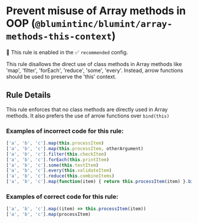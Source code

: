 # Prevent misuse of Array methods in OOP (`@blumintinc/blumint/array-methods-this-context`)

💼 This rule is enabled in the ✅ `recommended` config.

<!-- end auto-generated rule header -->

This rule disallows the direct use of class methods in Array methods like 'map', 'filter', 'forEach', 'reduce', 'some', 'every'. Instead, arrow functions should be used to preserve the 'this' context.

## Rule Details

This rule enforces that no class methods are directly used in Array methods. It also prefers the use of arrow functions over `bind(this)`

### Examples of incorrect code for this rule:

```typescript
['a', 'b', 'c'].map(this.processItem)
['a', 'b', 'c'].map(this.processItem, otherArgument)
['a', 'b', 'c'].filter(this.checkItem)
['a', 'b', 'c'].forEach(this.printItem)
['a', 'b', 'c'].some(this.testItem)
['a', 'b', 'c'].every(this.validateItem)
['a', 'b', 'c'].reduce(this.combineItems)
['a', 'b', 'c'].map(function(item) { return this.processItem(item) }.bind(this))
```

### Examples of correct code for this rule:
```typescript
['a', 'b', 'c'].map((item) => this.processItem(item))
['a', 'b', 'c'].map(processItem)
```
